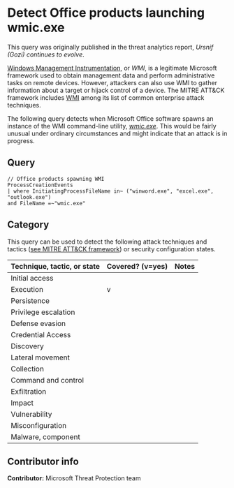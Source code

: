 # Detect Office products launching wmic.exe

This query was originally published in the threat analytics report, *Ursnif (Gozi) continues to evolve*.

[Windows Management Instrumentation](https://docs.microsoft.com/windows/win32/wmisdk/about-wmi), or *WMI*, is a legitimate Microsoft framework used to obtain management data and perform administrative tasks on remote devices. However, attackers can also use WMI to gather information about a target or hijack control of a device. The MITRE ATT&CK framework includes [WMI](https://attack.mitre.org/techniques/T1047/) among its list of common enterprise attack techniques.

The following query detects when Microsoft Office software spawns an instance of the WMI command-line utility, *[wmic.exe](https://docs.microsoft.com/windows/win32/wmisdk/wmic)*. This would be fairly unusual under ordinary circumstances and might indicate that an attack is in progress.

## Query

```Kusto
​​// Office products spawning WMI
ProcessCreationEvents
| where InitiatingProcessFileName in~ ("winword.exe", "excel.exe", "outlook.exe") 
and FileName =~"wmic.exe"
```

## Category

This query can be used to detect the following attack techniques and tactics ([see MITRE ATT&CK framework](https://attack.mitre.org/)) or security configuration states.

| Technique, tactic, or state | Covered? (v=yes) | Notes |
|-|-|-|
| Initial access |  |  |
| Execution | v |  |
| Persistence |  |  |
| Privilege escalation |  |  |
| Defense evasion |  |  |
| Credential Access |  |  |
| Discovery |  |  |
| Lateral movement |  |  |
| Collection |  |  |
| Command and control |  |  |
| Exfiltration |  |  |
| Impact |  |  |
| Vulnerability |  |  |
| Misconfiguration |  |  |
| Malware, component |  |  |

## Contributor info

**Contributor:** Microsoft Threat Protection team
